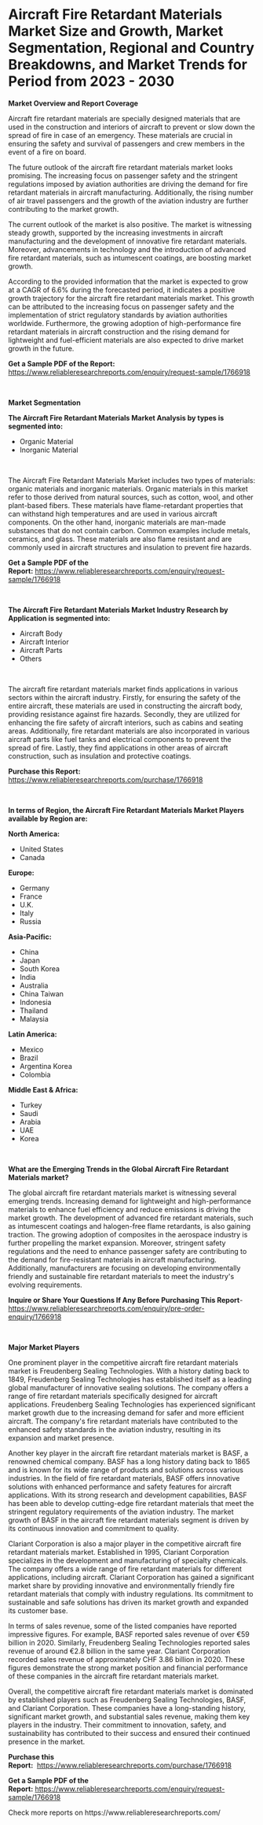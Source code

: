 <p><h1>Aircraft Fire Retardant Materials Market Size and Growth, Market Segmentation, Regional and Country Breakdowns, and Market Trends for Period from 2023 -  2030</h1></p><p><strong>Market Overview and Report Coverage</strong></p>
<p><p>Aircraft fire retardant materials are specially designed materials that are used in the construction and interiors of aircraft to prevent or slow down the spread of fire in case of an emergency. These materials are crucial in ensuring the safety and survival of passengers and crew members in the event of a fire on board.</p><p>The future outlook of the aircraft fire retardant materials market looks promising. The increasing focus on passenger safety and the stringent regulations imposed by aviation authorities are driving the demand for fire retardant materials in aircraft manufacturing. Additionally, the rising number of air travel passengers and the growth of the aviation industry are further contributing to the market growth.</p><p>The current outlook of the market is also positive. The market is witnessing steady growth, supported by the increasing investments in aircraft manufacturing and the development of innovative fire retardant materials. Moreover, advancements in technology and the introduction of advanced fire retardant materials, such as intumescent coatings, are boosting market growth.</p><p>According to the provided information that the market is expected to grow at a CAGR of 6.6% during the forecasted period, it indicates a positive growth trajectory for the aircraft fire retardant materials market. This growth can be attributed to the increasing focus on passenger safety and the implementation of strict regulatory standards by aviation authorities worldwide. Furthermore, the growing adoption of high-performance fire retardant materials in aircraft construction and the rising demand for lightweight and fuel-efficient materials are also expected to drive market growth in the future.</p></p>
<p><strong>Get a Sample PDF of the Report:</strong> <a href="https://www.reliableresearchreports.com/enquiry/request-sample/1766918">https://www.reliableresearchreports.com/enquiry/request-sample/1766918</a></p>
<p>&nbsp;</p>
<p><strong>Market Segmentation</strong></p>
<p><strong>The Aircraft Fire Retardant Materials Market Analysis by types is segmented into:</strong></p>
<p><ul><li>Organic Material</li><li>Inorganic Material</li></ul></p>
<p>&nbsp;</p>
<p><p>The Aircraft Fire Retardant Materials Market includes two types of materials: organic materials and inorganic materials. Organic materials in this market refer to those derived from natural sources, such as cotton, wool, and other plant-based fibers. These materials have flame-retardant properties that can withstand high temperatures and are used in various aircraft components. On the other hand, inorganic materials are man-made substances that do not contain carbon. Common examples include metals, ceramics, and glass. These materials are also flame resistant and are commonly used in aircraft structures and insulation to prevent fire hazards.</p></p>
<p><strong>Get a Sample PDF of the Report:</strong>&nbsp;<a href="https://www.reliableresearchreports.com/enquiry/request-sample/1766918">https://www.reliableresearchreports.com/enquiry/request-sample/1766918</a></p>
<p>&nbsp;</p>
<p><strong>The Aircraft Fire Retardant Materials Market Industry Research by Application is segmented into:</strong></p>
<p><ul><li>Aircraft Body</li><li>Aircraft Interior</li><li>Aircraft Parts</li><li>Others</li></ul></p>
<p>&nbsp;</p>
<p><p>The aircraft fire retardant materials market finds applications in various sectors within the aircraft industry. Firstly, for ensuring the safety of the entire aircraft, these materials are used in constructing the aircraft body, providing resistance against fire hazards. Secondly, they are utilized for enhancing the fire safety of aircraft interiors, such as cabins and seating areas. Additionally, fire retardant materials are also incorporated in various aircraft parts like fuel tanks and electrical components to prevent the spread of fire. Lastly, they find applications in other areas of aircraft construction, such as insulation and protective coatings.</p></p>
<p><strong>Purchase this Report:</strong>&nbsp; <a href="https://www.reliableresearchreports.com/purchase/1766918">https://www.reliableresearchreports.com/purchase/1766918</a></p>
<p>&nbsp;</p>
<p><strong>In terms of Region, the Aircraft Fire Retardant Materials Market Players available by Region are:</strong></p>
<p>
    <p> <strong> North America: </strong>
        <ul>
            <li>United States</li>
            <li>Canada</li>
        </ul>
        </p> 
    <p> <strong> Europe: </strong>
        <ul>
            <li>Germany</li>
            <li>France</li>
            <li>U.K.</li>
            <li>Italy</li>
            <li>Russia</li>
        </ul>
        </p> 
    <p> <strong> Asia-Pacific: </strong>
        <ul>
            <li>China</li>
            <li>Japan</li>
            <li>South Korea</li>
            <li>India</li>
            <li>Australia</li>
            <li>China Taiwan</li>
            <li>Indonesia</li>
            <li>Thailand</li>
            <li>Malaysia</li>
        </ul>
        </p> 
    <p> <strong> Latin America: </strong>
        <ul>
            <li>Mexico</li>
            <li>Brazil</li>
            <li>Argentina Korea</li>
            <li>Colombia</li>
        </ul>
        </p> 
    <p> <strong> Middle East & Africa: </strong>
        <ul>
            <li>Turkey</li>
            <li>Saudi</li>
            <li>Arabia</li>
            <li>UAE</li>
            <li>Korea</li>
        </ul>
    </p>
    </p>
<p>&nbsp;</p>
<p><strong>What are the Emerging Trends in the Global Aircraft Fire Retardant Materials market?</strong></p>
<p><p>The global aircraft fire retardant materials market is witnessing several emerging trends. Increasing demand for lightweight and high-performance materials to enhance fuel efficiency and reduce emissions is driving the market growth. The development of advanced fire retardant materials, such as intumescent coatings and halogen-free flame retardants, is also gaining traction. The growing adoption of composites in the aerospace industry is further propelling the market expansion. Moreover, stringent safety regulations and the need to enhance passenger safety are contributing to the demand for fire-resistant materials in aircraft manufacturing. Additionally, manufacturers are focusing on developing environmentally friendly and sustainable fire retardant materials to meet the industry's evolving requirements.</p></p>
<p><strong>Inquire or Share Your Questions If Any Before Purchasing This Report</strong>- <a href="https://www.reliableresearchreports.com/enquiry/pre-order-enquiry/1766918">https://www.reliableresearchreports.com/enquiry/pre-order-enquiry/1766918</a></p>
<p>&nbsp;</p>
<p><strong>Major Market Players</strong></p>
<p><p>One prominent player in the competitive aircraft fire retardant materials market is Freudenberg Sealing Technologies. With a history dating back to 1849, Freudenberg Sealing Technologies has established itself as a leading global manufacturer of innovative sealing solutions. The company offers a range of fire retardant materials specifically designed for aircraft applications. Freudenberg Sealing Technologies has experienced significant market growth due to the increasing demand for safer and more efficient aircraft. The company's fire retardant materials have contributed to the enhanced safety standards in the aviation industry, resulting in its expansion and market presence.</p><p>Another key player in the aircraft fire retardant materials market is BASF, a renowned chemical company. BASF has a long history dating back to 1865 and is known for its wide range of products and solutions across various industries. In the field of fire retardant materials, BASF offers innovative solutions with enhanced performance and safety features for aircraft applications. With its strong research and development capabilities, BASF has been able to develop cutting-edge fire retardant materials that meet the stringent regulatory requirements of the aviation industry. The market growth of BASF in the aircraft fire retardant materials segment is driven by its continuous innovation and commitment to quality.</p><p>Clariant Corporation is also a major player in the competitive aircraft fire retardant materials market. Established in 1995, Clariant Corporation specializes in the development and manufacturing of specialty chemicals. The company offers a wide range of fire retardant materials for different applications, including aircraft. Clariant Corporation has gained a significant market share by providing innovative and environmentally friendly fire retardant materials that comply with industry regulations. Its commitment to sustainable and safe solutions has driven its market growth and expanded its customer base.</p><p>In terms of sales revenue, some of the listed companies have reported impressive figures. For example, BASF reported sales revenue of over €59 billion in 2020. Similarly, Freudenberg Sealing Technologies reported sales revenue of around €2.8 billion in the same year. Clariant Corporation recorded sales revenue of approximately CHF 3.86 billion in 2020. These figures demonstrate the strong market position and financial performance of these companies in the aircraft fire retardant materials market.</p><p>Overall, the competitive aircraft fire retardant materials market is dominated by established players such as Freudenberg Sealing Technologies, BASF, and Clariant Corporation. These companies have a long-standing history, significant market growth, and substantial sales revenue, making them key players in the industry. Their commitment to innovation, safety, and sustainability has contributed to their success and ensured their continued presence in the market.</p></p>
<p><strong>Purchase this Report:</strong>&nbsp;&nbsp;<a href="https://www.reliableresearchreports.com/purchase/1766918">https://www.reliableresearchreports.com/purchase/1766918</a></p>
<p></p>
<p><strong>Get a Sample PDF of the Report:</strong>&nbsp;<a href="https://www.reliableresearchreports.com/enquiry/request-sample/1766918">https://www.reliableresearchreports.com/enquiry/request-sample/1766918</a></p>
<p>Check more reports on https://www.reliableresearchreports.com/</p>